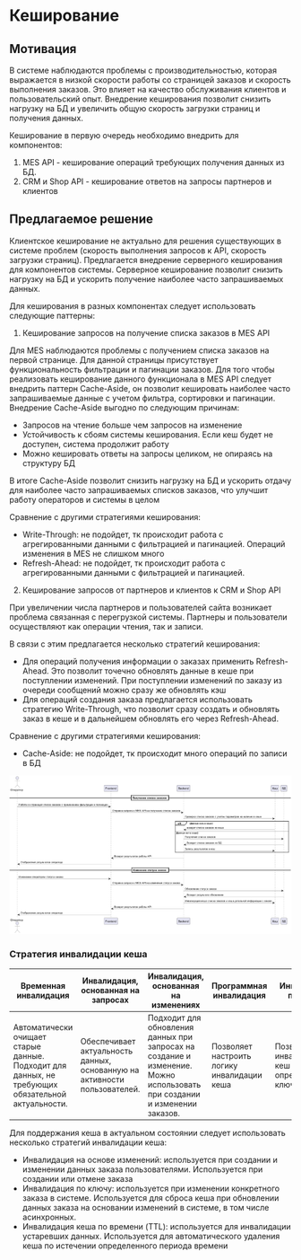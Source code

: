 # Кеширование

## Мотивация

В системе наблюдаются проблемы с производительностью, которая выражается в низкой скорости работы со страницей заказов и скорость выполнения заказов.
Это влияет на качество обслуживания клиентов и пользовательский опыт. 
Внедрение кеширования позволит снизить нагрузку на БД и увеличить общую скорость загрузки страниц и получения данных.

Кеширование в первую очередь необходимо внедрить для компонентов:
1. MES API - кеширование операций требующих получения данных из БД.
2. CRM и Shop API - кеширование ответов на запросы партнеров и клиентов

## Предлагаемое решение

Клиентское кеширование не актуально для решения существующих в системе проблем (скорость выполнения запросов к API, скорость загрузки страниц). 
Предлагается внедрение серверного кеширования для компонентов системы. 
Серверное кеширование позволит снизить нагрузку на БД и ускорить получение наиболее часто запрашиваемых данных. 

Для кеширования в разных компонентах следует использовать следующие паттерны:
1. Кеширование запросов на получение списка заказов в MES API

Для МЕS наблюдаются проблемы с получением списка заказов на первой странице. Для данной страницы присутствует функциональность фильтрации и пагинации заказов. 
Для того чтобы реализовать кеширование данного функционала в MES API следует внедрить паттерн Cache-Aside, он позволит кешировать наиболее часто запрашиваемые данные с учетом фильтра, сортировки и пагинации.
Внедрение Cache-Aside выгодно по следующим причинам:
- Запросов на чтение больше чем запросов на изменение
- Устойчивость к сбоям системы кеширования. Если кеш будет не доступен, система продолжит работу
- Можно кешировать ответы на запросы целиком, не опираясь на структуру БД

В итоге Cache-Aside позволит снизить нагрузку на БД и ускорить отдачу для наиболее часто запрашиваемых списков заказов, что улучшит работу операторов и системы в целом

Сравнение с другими стратегиями кеширования:
- Write-Through: не подойдет, тк происходит работа с агрегированными данными с фильтрацией и пагинацией. Операций изменения в MES не слишком много
- Refresh-Ahead: не подойдет, тк происходит работа с агрегированными данными с фильтрацией и пагинацией.

2. Кеширование запросов от партнеров и клиентов к CRM и Shop API

При увеличении числа партнеров и пользователей сайта возникает проблема связанная с перегрузкой системы.
Партнеры и пользователи осуществляют как операции чтения, так и записи. 

В связи с этим предлагается несколько стратегий кеширования: 
- Для операций получения информации о заказах применить Refresh-Ahead. Это позволит точечно обновлять данные в кеше при поступлении изменений. При поступлении изменений по заказу из очереди сообщений можно сразу же обновлять кэш
- Для операций создания заказа предлагается использовать стратегию Write-Through, что позволит сразу создать и обновлять заказ в кеше и в дальнейшем обновлять его через Refresh-Ahead.

Сравнение с другими стратегиями кеширования:
- Cache-Aside: не подойдет, тк происходит много операций по записи в БД

![sequence_diagram.png](sequence_diagram.png)

### Стратегия инвалидации кеша


| Временная инвалидация                                                                             | Инвалидация, основанная на запросах                                       | Инвалидация, основанная на изменениях                                                                                     | Программная инвалидация                     | Инвалидация по ключу                                |
|---------------------------------------------------------------------------------------------------|---------------------------------------------------------------------------|---------------------------------------------------------------------------------------------------------------------------|---------------------------------------------|-----------------------------------------------------|
| Автоматически очищает старые данные. Подходит для данных, не требующих обязательной актуальности. | Обеспечивает актуальность данных, основанную на активности пользователей. | Подходит для обновления данных при запросах на создание и изменение. Можно использовать при создании и изменении заказов. | Позволяет настроить логику инвалидации кеша | Позволяет инвалидировать кеш по определенному ключу |


Для поддержания кеша в актуальном состоянии следует использовать несколько стратегий инвалидации кеша:
- Инвалидация на основе изменений: используется при создании и изменении данных заказа пользователями. Используется при создании или отмене заказа
- Инвалидация по ключу: используется при изменении конкретного заказа в системе. Используется для сброса кеша при обновлении данных заказа на основании изменений в системе, в том числе асинхронных.
- Инвалидация кеша по времени (TTL): используется для инвалидации устаревших данных. Используется для автоматического удаления кеша по истечении определенного периода времени 

